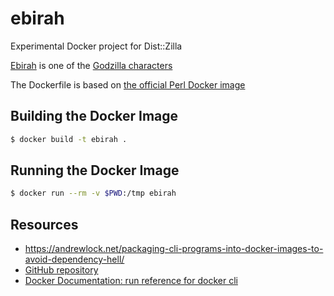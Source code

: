 # ebirah

Experimental Docker project for Dist::Zilla

[Ebirah](https://en.wikipedia.org/wiki/Ebirah) is one of the [Godzilla characters](https://en.wikipedia.org/wiki/Category:Godzilla_characters)

The Dockerfile is based on [the official Perl Docker image](https://hub.docker.com/_/perl)

## Building the Docker Image

```bash
$ docker build -t ebirah .
```

## Running the Docker Image

```bash
$ docker run --rm -v $PWD:/tmp ebirah
```

## Resources

- https://andrewlock.net/packaging-cli-programs-into-docker-images-to-avoid-dependency-hell/
- [GitHub repository](https://github.com/jonasbn/ebirah)
- [Docker Documentation: run reference for docker cli](https://docs.docker.com/engine/reference/run/)

